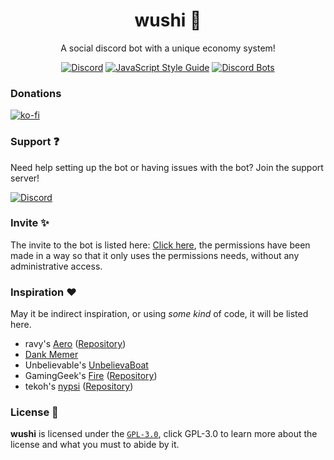 <div align="center">

# wushi 🍣
A social discord bot with a unique economy system!

[![Discord](https://discordapp.com/api/guilds/777620712193392650/widget.png?style=shield)](https://discord.gg/7MtXvNB)
[![JavaScript Style Guide](https://img.shields.io/badge/code_style-standard-brightgreen.svg)](https://standardjs.com)
[![Discord Bots](https://top.gg/api/widget/servers/755526238466080830.svg)](https://top.gg/bot/755526238466080830)

</div>

### Donations 

[![ko-fi](https://ko-fi.com/img/githubbutton_sm.svg)](https://ko-fi.com/U7U54D4O8)

### Support ❓

Need help setting up the bot or having issues with the bot? Join the support server! 

[![Discord](https://discordapp.com/api/guilds/777620712193392650/widget.png?style=banner3)](https://discord.gg/7MtXvNB)


### Invite ✨

The invite to the bot is listed here: [Click here](https://discord.com/api/oauth2/authorize?client_id=755526238466080830&permissions=3691375831&scope=bot), the permissions have been made in a way so that it only uses the permissions needs, without any administrative access. 

### Inspiration ❤️

May it be indirect inspiration, or using *some kind* of code, it will be listed here.

- ravy's [Aero](https://get.aero.bot) ([Repository](https://git.farfrom.earth/aero))
- [Dank Memer](http://dankmemer.lol/)
- Unbelievable's [UnbelievaBoat](https://unb.pizza)
- GamingGeek's [Fire](https://fire.gaminggeek.dev) ([Repository](https://github.com/FireDiscordBot/bot))
- tekoh's [nypsi](https://nypsi.xyz) ([Repository](https://github.com/tekoh/nypsi))

### License 📜

**wushi** is licensed under the [`GPL-3.0`](https://choosealicense.com/licenses/gpl-3.0/), click GPL-3.0 to learn more about the license and what you must to abide by it.
